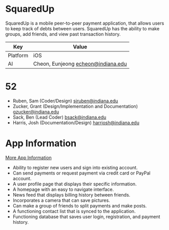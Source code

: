 # SquaredUp
SquaredUp is a mobile peer-to-peer payment application, that allows users to keep track of debts between users. SquaredUp has the ability to make groups, add friends, and view past transaction history. 


| Key   |      Value    |
|----------|-------------|
| Platform |  iOS |
| AI | Cheon, Eunjeong echeon@indiana.edu |

# 52
- Ruben, Sam (Coder/Design) sjruben@indiana.edu
- Zucker, Grant (Design/Implementation and Documentation) gzucker@indiana.edu
- Sack, Ben (Lead Coder) bsack@indiana.edu
- Harris, Josh (Documentation/Design) harrjosh@indiana.edu

# App Information
[More App Information](app/README.md)
- Ability to register new users and sign into existing account. 
- Can send payments or request payment via credit card or PayPal account. 
- A user profile page that displays their specific information. 
- A homepage with an easy to navigate interface.
- News feed that displays billing history between friends. 
- Incorporates a camera that can save pictures. 
- Can make a group of friends to split payments and make posts. 
- A functioning contact list that is synced to the application. 
- Functioning database that saves user login, registration, and payment history. 
